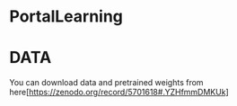 # PortalLearning


# DATA
You can download data and pretrained weights from here[https://zenodo.org/record/5701618#.YZHfmmDMKUk]
